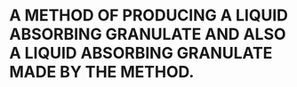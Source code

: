 # A METHOD OF PRODUCING A LIQUID ABSORBING GRANULATE AND ALSO A LIQUID ABSORBING GRANULATE MADE BY THE METHOD.